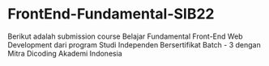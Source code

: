 # FrontEnd-Fundamental-SIB22
Berikut adalah submission course Belajar Fundamental Front-End Web Development dari program Studi Independen Bersertifikat Batch - 3 dengan Mitra Dicoding Akademi Indonesia
